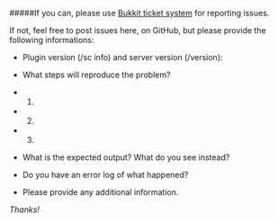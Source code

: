 #####If you can, please use [Bukkit ticket system](http://dev.bukkit.org/bukkit-plugins/supercensor/tickets/) for reporting issues.

If not, feel free to post issues here, on GitHub, but please provide the following informations:

- Plugin version (/sc info) and server version (/version): 

- What steps will reproduce the problem?
 - 1.
 - 2.
 - 3.
 
- What is the expected output? What do you see instead?

- Do you have an error log of what happened?

- Please provide any additional information.

*Thanks!*
